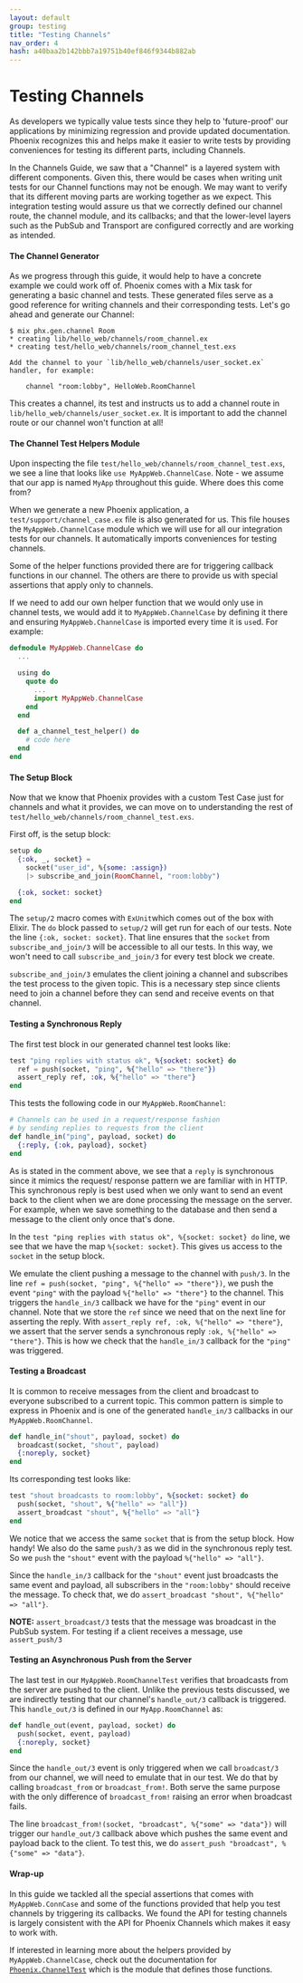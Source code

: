 ```yaml
---
layout: default
group: testing
title: "Testing Channels"
nav_order: 4
hash: a40baa2b142bbb7a19751b40ef846f9344b882ab
---
```


# Testing Channels

As developers we typically value tests since they help to 'future-proof' our applications by
minimizing regression and provide updated documentation. Phoenix recognizes this and helps
make it easier to write tests by providing conveniences for testing its different parts,
including Channels.

In the Channels Guide, we saw that a "Channel" is a layered system with different
components. Given this, there would be cases when writing unit tests for our Channel
functions may not be enough. We may want to verify that its different moving parts
are working together as we expect. This integration testing would assure us that we
correctly defined our channel route, the channel module, and its callbacks; and that
the lower-level layers such as the PubSub and Transport are configured correctly and
are working as intended.


#### The Channel Generator

As we progress through this guide, it would help to have a concrete example we could
work off of. Phoenix comes with a Mix task for generating a basic channel and tests.
These generated files serve as a good reference for writing channels and their
corresponding tests. Let's go ahead and generate our Channel:

```console
$ mix phx.gen.channel Room
* creating lib/hello_web/channels/room_channel.ex
* creating test/hello_web/channels/room_channel_test.exs

Add the channel to your `lib/hello_web/channels/user_socket.ex` handler, for example:

    channel "room:lobby", HelloWeb.RoomChannel
```

This creates a channel, its test and instructs us to add a channel route in
`lib/hello_web/channels/user_socket.ex`. It is important to add the channel route or our
channel won't function at all!

#### The Channel Test Helpers Module

Upon inspecting the file `test/hello_web/channels/room_channel_test.exs`, we see a line that looks like
`use MyAppWeb.ChannelCase`. Note - we assume that our app is named `MyApp` throughout this guide.
Where does this come from?

When we generate a new Phoenix application, a `test/support/channel_case.ex` file is
also generated for us. This file houses the `MyAppWeb.ChannelCase` module which we will
use for all our integration tests for our channels. It automatically imports conveniences
for testing channels.

Some of the helper functions provided there are for triggering callback functions in our
channel. The others are there to provide us with special assertions that apply only to channels.

If we need to add our own helper function that we would only use in channel tests, we
would add it to `MyAppWeb.ChannelCase` by defining it there and ensuring `MyAppWeb.ChannelCase`
is imported every time it is `use`d. For example:

```elixir
defmodule MyAppWeb.ChannelCase do
  ...

  using do
    quote do
      ...
      import MyAppWeb.ChannelCase
    end
  end

  def a_channel_test_helper() do
    # code here
  end
end
```


#### The Setup Block

Now that we know that Phoenix provides with a custom Test Case just for channels and what it
provides, we can move on to understanding the rest of `test/hello_web/channels/room_channel_test.exs`.

First off, is the setup block:

```elixir
setup do
  {:ok, _, socket} =
    socket("user_id", %{some: :assign})
    |> subscribe_and_join(RoomChannel, "room:lobby")

  {:ok, socket: socket}
end
```

The `setup/2` macro comes with `ExUnit`which comes out of the box with Elixir. The `do` block
passed to `setup/2` will get run for each of our tests. Note the line `{:ok, socket: socket}`.
That line ensures that the `socket` from `subscribe_and_join/3` will be accessible to all
our tests. In this way, we won't need to call `subscribe_and_join/3` for every test block we
create.

`subscribe_and_join/3` emulates the client joining a channel and subscribes the test process
to the given topic. This is a necessary step since clients need to join a channel before they
can send and receive events on that channel.


#### Testing a Synchronous Reply

The first test block in our generated channel test looks like:

```elixir
test "ping replies with status ok", %{socket: socket} do
  ref = push(socket, "ping", %{"hello" => "there"})
  assert_reply ref, :ok, %{"hello" => "there"}
end
```

This tests the following code in our `MyAppWeb.RoomChannel`:

```elixir
# Channels can be used in a request/response fashion
# by sending replies to requests from the client
def handle_in("ping", payload, socket) do
  {:reply, {:ok, payload}, socket}
end
```

As is stated in the comment above, we see that a `reply` is synchronous since it mimics the request/
response pattern we are familiar with in HTTP. This synchronous reply is best used when we only
want to send an event back to the client when we are done processing the message on the server.
For example, when we save something to the database and then send a message to the client only once
that's done.

In the `test "ping replies with status ok", %{socket: socket} do` line, we see that we have the
map `%{socket: socket}`. This gives us access to the `socket` in the setup block.

We emulate the client pushing a message to the channel with `push/3`. In the line
`ref = push(socket, "ping", %{"hello" => "there"})`, we push the event `"ping"` with the payload
`%{"hello" => "there"}` to the channel. This triggers the `handle_in/3` callback we have for the
`"ping"` event in our channel. Note that we store the `ref` since we need that on the next line for
asserting the reply. With `assert_reply ref, :ok, %{"hello" => "there"}`, we assert that the
server sends a synchronous reply `:ok, %{"hello" => "there"}`. This is how we check that the
`handle_in/3` callback for the `"ping"` was triggered.


#### Testing a Broadcast

It is common to receive messages from the client and broadcast to everyone subscribed to a
current topic. This common pattern is simple to express in Phoenix and is one of the generated
`handle_in/3` callbacks in our `MyAppWeb.RoomChannel`.

```elixir
def handle_in("shout", payload, socket) do
  broadcast(socket, "shout", payload)
  {:noreply, socket}
end
```

Its corresponding test looks like:

```elixir
test "shout broadcasts to room:lobby", %{socket: socket} do
  push(socket, "shout", %{"hello" => "all"})
  assert_broadcast "shout", %{"hello" => "all"}
end
```

We notice that we access the same `socket` that is from the setup block. How handy! We also do the
same `push/3` as we did in the synchronous reply test. So we `push` the `"shout"` event with the
payload `%{"hello" => "all"}`.

Since the `handle_in/3` callback for the `"shout"` event just broadcasts the same event and payload,
all subscribers in the `"room:lobby"` should receive the message. To check that, we do
`assert_broadcast "shout", %{"hello" => "all"}`.

**NOTE:** `assert_broadcast/3` tests that the message was broadcast in the PubSub system.
  For testing if a client receives a message, use `assert_push/3`

#### Testing an Asynchronous Push from the Server

The last test in our `MyAppWeb.RoomChannelTest` verifies that broadcasts from the server are pushed
to the client. Unlike the previous tests discussed, we are indirectly testing that our channel's
`handle_out/3` callback is triggered. This `handle_out/3` is defined in our `MyApp.RoomChannel` as:

```elixir
def handle_out(event, payload, socket) do
  push(socket, event, payload)
  {:noreply, socket}
end
```

Since the `handle_out/3` event is only triggered when we call `broadcast/3` from our channel,
we will need to emulate that in our test. We do that by calling `broadcast_from` or
`broadcast_from!`. Both serve the same purpose with the only difference of `broadcast_from!`
raising an error when broadcast fails.

The line `broadcast_from!(socket, "broadcast", %{"some" => "data"})` will trigger our `handle_out/3`
callback above which pushes the same event and payload back to the client. To test this, we do
`assert_push "broadcast", %{"some" => "data"}`.


#### Wrap-up

In this guide we tackled all the special assertions that comes with `MyAppWeb.ConnCase` and some of
the functions provided that help you test channels by triggering its callbacks. We found
the API for testing channels is largely consistent with the API for Phoenix Channels which makes
it easy to work with.

If interested in learning more about the helpers provided by `MyAppWeb.ChannelCase`, check out the
documentation for [`Phoenix.ChannelTest`](https://hexdocs.pm/phoenix/Phoenix.ChannelTest.html) which is the module that defines those functions.
